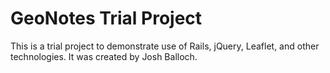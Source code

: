# GeoNotes Trial Project

This is a trial project to demonstrate use of Rails, jQuery, Leaflet, and other technologies. It was created by Josh Balloch.